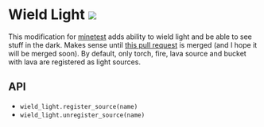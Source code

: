 Wield Light [![](https://img.shields.io/badge/license-WTFPL-green.svg?style=flat-square)](http://www.wtfpl.net/)
===========

This modification  for [minetest](http://minetest.net/)  adds ability  to wield
light  and be  able to  see stuff  in the  dark. Makes  sense until  [this pull
request](https://github.com/minetest/minetest_game/pull/188)  is merged  (and I
hope it  will be merged  soon). By default, only  torch, fire, lava  source and
bucket with lava are registered as light sources.

API
---

- `wield_light.register_source(name)`
- `wield_light.unregister_source(name)`
